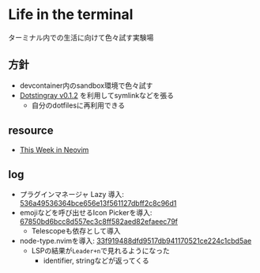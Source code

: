 # Life in the terminal

ターミナル内での生活に向けて色々試す実験場

## 方針

- devcontainer内のsandbox環境で色々試す
- [Dotstingray v0.1.2](https://github.com/AumyF/dotstingray/tree/v0.1.2) を利用してsymlinkなどを張る
  - 自分のdotfilesに再利用できる

## resource

- [This Week in Neovim](https://this-week-in-neovim.org/)

## log

- プラグインマネージャ Lazy 導入: [536a49536364bce656e13f561127dbff2c8c96d1](https://github.com/uta8a/life-in-the-terminal/tree/536a49536364bce656e13f561127dbff2c8c96d1)
- emojiなどを呼び出せるIcon Pickerを導入: [67850bd6bcc8d557ec3c8ff582aed82efaeec79f](https://github.com/uta8a/life-in-the-terminal/tree/67850bd6bcc8d557ec3c8ff582aed82efaeec79f)
  - Telescopeも依存として導入
- node-type.nvimを導入: [33f919488dfd9517db941170521ce224c1cbd5ae](https://github.com/uta8a/life-in-the-terminal/tree/33f919488dfd9517db941170521ce224c1cbd5ae)
  - LSPの結果が`Leader+n`で見れるようになった
    - identifier, stringなどが返ってくる
